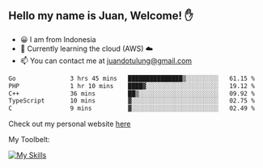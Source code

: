 ## Hello my name is Juan, Welcome! ✋

- 😀 I am from Indonesia
- 📖 Currently learning the cloud (AWS) ☁️
- 📫 You can contact me at juandotulung@gmail.com

<!--START_SECTION:waka-->

```txt
Go               3 hrs 45 mins   ███████████████▒░░░░░░░░░   61.15 %
PHP              1 hr 10 mins    ████▓░░░░░░░░░░░░░░░░░░░░   19.12 %
C++              36 mins         ██▒░░░░░░░░░░░░░░░░░░░░░░   09.92 %
TypeScript       10 mins         ▓░░░░░░░░░░░░░░░░░░░░░░░░   02.75 %
C                9 mins          ▓░░░░░░░░░░░░░░░░░░░░░░░░   02.49 %
```

<!--END_SECTION:waka-->

Check out my personal website [here](https://juanchristian.com)

My Toolbelt:

[![My Skills](https://skillicons.dev/icons?i=go,js,ts,nodejs,express,react,nextjs,vue,tailwind,vite,html,css,python,php,aws,bash,linux,postgres,mysql,redis,kafka,docker,vercel,netlify,vscode,figma)](https://skillicons.dev)

